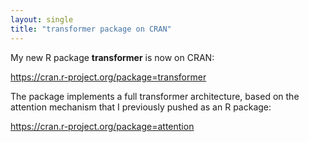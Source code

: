 ```yaml
---
layout: single
title: "transformer package on CRAN"
---
```


My new R package **transformer** is now on CRAN:

<https://cran.r-project.org/package=transformer>

The package implements a full transformer architecture, based on the attention mechanism that I previously pushed as an R package:

<https://cran.r-project.org/package=attention>
